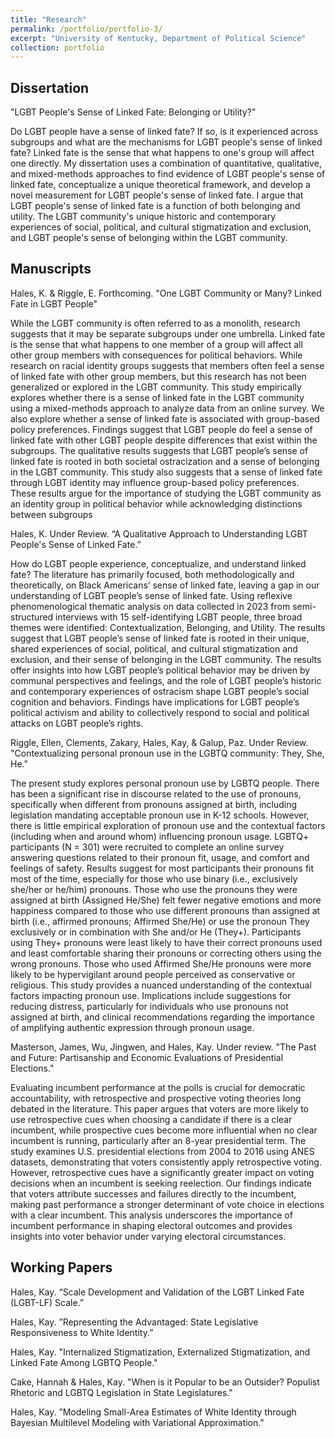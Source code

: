 ```yaml
---
title: "Research"
permalink: /portfolio/portfolio-3/
excerpt: "University of Kentucky, Department of Political Science"
collection: portfolio
---
```


## Dissertation
"LGBT People's Sense of Linked Fate: Belonging or Utility?"

Do LGBT people have a sense of linked fate? If so, is it experienced across subgroups and what are the mechanisms for LGBT people's sense of linked fate? Linked fate is the sense that what happens to one's group will affect one directly. My dissertation uses a combination of quantitative, qualitative, and mixed-methods approaches to find evidence of LGBT people's sense of linked fate, conceptualize a unique theoretical framework, and develop a novel measurement for LGBT people's sense of linked fate. I argue that LGBT people's sense of linked fate is a function of both belonging and utility. The LGBT community's unique historic and contemporary experiences of social, political, and cultural stigmatization and exclusion, and LGBT people's sense of belonging within the LGBT community. 

## Manuscripts
Hales, K. & Riggle, E. Forthcoming. "One LGBT Community or Many? Linked Fate in LGBT People"  

While the LGBT community is often referred to as a monolith, research suggests that it may be separate subgroups under one umbrella.  Linked fate is the sense that what happens to one member of a group will affect all other group members with consequences for political behaviors.  While research on racial identity groups suggests that members often feel a sense of linked fate with other group members, but this research has not been generalized or explored in the LGBT community. This study empirically explores whether there is a sense of linked fate in the LGBT community using a mixed-methods approach to analyze data from an online survey. We also explore whether a sense of linked fate is associated with group-based policy preferences. Findings suggest that LGBT people do feel a sense of linked fate with other LGBT people despite differences that exist within the subgroups. The qualitative results suggests that LGBT people’s sense of linked fate is rooted in both societal ostracization and a sense of belonging in the LGBT community. This study also suggests that a sense of linked fate through LGBT identity may influence group-based policy preferences. These results argue for the importance of studying the LGBT community as an identity group in political behavior while acknowledging distinctions between subgroups


Hales, K. Under Review. “A Qualitative Approach to Understanding LGBT People's Sense of Linked Fate.”  

How do LGBT people experience, conceptualize, and understand linked fate? The literature has primarily focused, both methodologically and theoretically, on Black Americans’ sense of linked fate, leaving a gap in our understanding of LGBT people’s sense of linked fate. Using reflexive phenomenological thematic analysis on data collected in 2023 from semi-structured interviews with 15 self-identifying LGBT people, three broad themes were identified: Contextualization, Belonging, and Utility. The results suggest that LGBT people’s sense of linked fate is rooted in their unique, shared experiences of social, political, and cultural stigmatization and exclusion, and their sense of belonging in the LGBT community. The results offer insights into how LGBT people’s political behavior may be driven by communal perspectives and feelings, and the role of LGBT people’s historic and contemporary experiences of ostracism shape LGBT people’s social cognition and behaviors. Findings have implications for LGBT people’s political activism and ability to collectively respond to social and political attacks on LGBT people’s rights. 

Riggle, Ellen, Clements, Zakary, Hales, Kay, & Galup, Paz. Under Review. "Contextualizing personal pronoun use in the LGBTQ community: They, She, He." 

The present study explores personal pronoun use by LGBTQ people. There has been
a significant rise in discourse related to the use of pronouns, specifically when different from pronouns assigned at birth, including legislation mandating acceptable pronoun use in K-12 schools. However, there is little empirical exploration of pronoun use and the contextual factors (including when and around whom) influencing pronoun usage. LGBTQ+ participants (N = 301) were recruited to complete an online survey answering questions related to their pronoun fit, usage, and comfort and feelings of safety. Results suggest for most participants their pronouns fit most of the time, especially for those who use binary (i.e., exclusively she/her or he/him) pronouns. Those who use the pronouns they were assigned at birth (Assigned He/She) felt fewer negative emotions and more happiness compared to those who use different pronouns than assigned at birth (i.e., affirmed pronouns; Affirmed She/He) or use the pronoun They exclusively or in combination with She and/or He (They+). Participants using They+ pronouns were least likely to have their correct pronouns used and least comfortable sharing their pronouns or correcting others using the wrong pronouns. Those who used Affirmed She/He pronouns were more likely to be hypervigilant around people perceived as conservative or religious. This study provides a nuanced understanding of the contextual factors impacting pronoun use. Implications include suggestions for reducing distress, particularly for individuals who use pronouns not assigned at birth, and clinical recommendations regarding the importance of amplifying authentic expression through pronoun usage.


Masterson, James, Wu, Jingwen, and Hales, Kay. Under review. "The Past and Future: Partisanship and Economic Evaluations of Presidential Elections." 

Evaluating incumbent performance at the polls is crucial for democratic accountability, with retrospective and prospective voting theories long debated in the literature. This paper argues that voters are more likely to use retrospective cues when choosing a candidate if there is a clear incumbent, while prospective cues become more influential when no clear incumbent is running, particularly after an 8-year presidential term. The study examines U.S. presidential elections from 2004 to 2016 using ANES datasets, demonstrating that voters consistently apply retrospective voting. However, retrospective cues have a significantly greater impact on voting decisions when an incumbent is seeking reelection. Our findings indicate that voters attribute successes and failures directly to the incumbent, making past performance a stronger determinant of vote choice in elections with a clear incumbent. This analysis underscores the importance of incumbent performance in shaping electoral outcomes and provides insights into voter behavior under varying electoral circumstances. 



## Working Papers
Hales, Kay. “Scale Development and Validation of the LGBT Linked Fate (LGBT-LF) Scale.”  

Hales, Kay. ”Representing the Advantaged: State Legislative Responsiveness to White Identity.”  

Hales, Kay. "Internalized Stigmatization, Externalized Stigmatization, and Linked Fate Among LGBTQ People."

Cake, Hannah & Hales, Kay. "When is it Popular to be an Outsider? Populist Rhetoric and LGBTQ Legislation in State Legislatures."

Hales, Kay. ”Modeling Small-Area Estimates of White Identity through Bayesian Multilevel Modeling with Variational Approximation."

